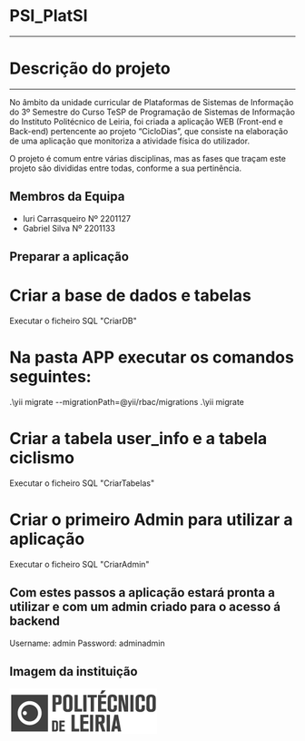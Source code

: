 # PSI_PlatSI
--------------------------------

# Descrição do projeto
--------------------------------

No âmbito da unidade curricular de Plataformas de Sistemas de Informação do 3º Semestre do Curso TeSP de Programação de Sistemas de Informação do Instituto Politécnico de Leiria, foi criada a aplicação WEB (Front-end e Back-end) pertencente ao projeto “CicloDias”, que consiste na elaboração de uma aplicação que monitoriza a atividade física do utilizador.

O projeto é comum entre várias disciplinas, mas as fases que traçam este projeto são divididas entre todas, conforme a sua pertinência.

## Membros da Equipa

* Iuri Carrasqueiro Nº 2201127
* Gabriel Silva Nº 2201133

## Preparar a aplicação
# Criar a base de dados e tabelas

Executar o ficheiro SQL "CriarDB"

# Na pasta APP executar os comandos seguintes:

.\yii migrate --migrationPath=@yii/rbac/migrations
.\yii migrate

# Criar a tabela user_info e a tabela ciclismo

Executar o ficheiro SQL "CriarTabelas"

# Criar o primeiro Admin para utilizar a aplicação

Executar o ficheiro SQL "CriarAdmin"

## Com estes passos a aplicação estará pronta a utilizar e com um admin criado para o acesso á backend 

Username: admin
Password: adminadmin 

## Imagem da instituição

![IPL](docs/logoipl.png)